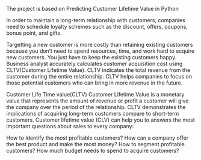 The project is based on Predicting Customer Lifetime Value in Python

In order to maintain a long-term relationship with customers, companies need to schedule loyalty schemes such as the discount, offers, coupons, bonus point, and gifts.

Targetting a new customer is more costly than retaining existing customers because you don’t need to spend resources, time, and work hard to acquire new customers.
You just have to keep the existing customers happy. Business analyst accurately calculates customer acquisition cost using CLTV(Customer Lifetime Value).
CLTV indicates the total revenue from the customer during the entire relationship. CLTV helps companies to focus on those potential customers who can bring in more revenue in the future.

Customer Life Time value(CLTV)
Customer Lifetime Value is a monetary value that represents the amount of revenue or profit a customer will give the company over the period of the relationship.
CLTV demonstrates the implications of acquiring long-term customers compare to short-term customers.
Customer lifetime value (CLV) can help you to answers the most important questions about sales to every company:

How to Identify the most profitable customers?
How can a company offer the best product and make the most money?
How to segment profitable customers?
How much budget needs to spend to acquire customers?

